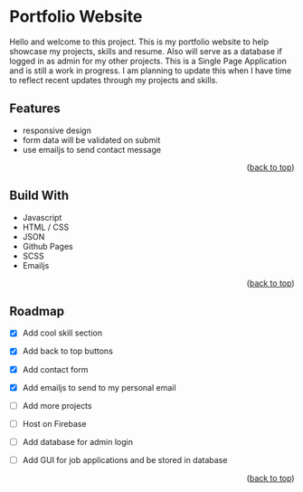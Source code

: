 # Portfolio Website

Hello and welcome to this project. This is my portfolio website to help showcase my projects, skills and resume. Also will serve as a database if logged in as admin for my other projects. This is a Single Page Application and is still a work in progress. I am planning to update this when I have time to reflect recent updates through my projects and skills.

## Features

-   responsive design
-   form data will be validated on submit
-   use emailjs to send contact message

<p align="right">(<a href="#top">back to top</a>)</p>

## Build With

-   Javascript
-   HTML / CSS
-   JSON
-   Github Pages
-   SCSS
-   Emailjs

<p align="right">(<a href="#top">back to top</a>)</p>


## Roadmap

-   [x] Add cool skill section
-   [x] Add back to top buttons
-   [x] Add contact form
-   [x] Add emailjs to send to my personal email
-   [ ] Add more projects
-   [ ] Host on Firebase
-   [ ] Add database for admin login
-   [ ] Add GUI for job applications and be stored in database


<p align="right">(<a href="#top">back to top</a>)</p>
